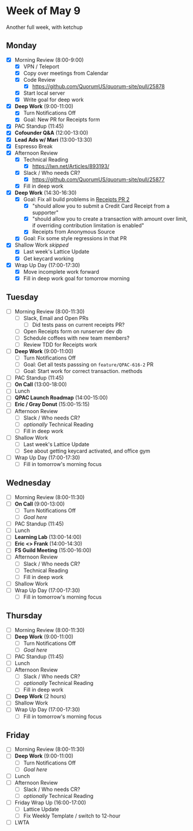 # Week of May 9
Another full week, with ketchup

## Monday
- [x] Morning Review (8:00-9:00)
	- [x] VPN / Teleport
	- [x] Copy over meetings from Calendar
	- [x] Code Review
		- [x] https://github.com/QuorumUS/quorum-site/pull/25878
	- [x] Start local server
	- [x] Write goal for deep work
- [x] **Deep Work** (9:00-11:00)
	- [x] Turn Notifications Off
	- [x] Goal: New PR for Receipts form
- [x] PAC Standup (11:45)
- [x] **Cofounder Q&A** (12:00-13:00)
- [x] **Lead Ads w/ Mari** (13:00-13:30)
- [x] Espresso Break
- [x] Afternoon Review
	- [x] Technical Reading
		- [x] https://lwn.net/Articles/893193/
	- [x] Slack / Who needs CR?
		- [x] https://github.com/QuorumUS/quorum-site/pull/25877
	- [x] Fill in deep work
- [x] **Deep Work** (14:30-16:30)
	- [x] Goal: Fix all build problems in [Receipts PR 2](https://github.com/QuorumUS/quorum-site/pull/25884)
		- [x] "should allow you to submit a Credit Card Receipt from a supporter"
		- [x] "should allow you to create a transaction with amount over limit, if overriding contribution limitation is enabled"
		- [x] Receipts from Anonymous Source
	- [x] Goal: Fix some style regressions in that PR
- [x] Shallow Work *skipped*
	- [x] Last week's Lattice Update
	- [x] Get keycard working
- [x] Wrap Up Day (17:00-17:30)
	- [x] Move incomplete work forward
	- [x] Fill in deep work goal for tomorrow morning

## Tuesday
- [ ] Morning Review (8:00-11:30)
	- [ ] Slack, Email and Open PRs
		- [ ] Did tests pass on current receipts PR?
	- [ ] Open Receipts form on runserver dev db
	- [ ] Schedule coffees with new team members?
	- [ ] Review TDD for Receipts work
- [ ] **Deep Work** (9:00-11:00)
	- [ ] Turn Notifications Off
	- [ ] Goal: Get all tests passsing on `feature/QPAC-616-2` PR
	- [ ] Goal: Start work for correct transaction. methods
 - [ ] PAC Standup (11:45)
 - [ ] **On Call** (13:00-18:00)
 - [ ] Lunch
 - [ ] **QPAC Launch Roadmap** (14:00-15:00)
 - [ ] **Eric / Gray Donut** (15:00-15:15)
 - [ ] Afternoon Review
	 - [ ] Slack / Who needs CR?
	 - [ ] *optionally* Technical Reading
	 - [ ] Fill in deep work
 - [ ] Shallow Work
	 - [ ] Last week's Lattice Update
	 - [ ]  See about getting keycard activated, and office gym
 - [ ] Wrap Up Day (17:00-17:30)
	 - [ ] Fill in tomorrow's morning focus

## Wednesday
 - [ ] Morning Review (8:00-11:30)
 - [ ] **On Call** (9:00-13:00)
	 - [ ] Turn Notifications Off
	 - [ ] *Goal here*
 - [ ] PAC Standup (11:45)
 - [ ] Lunch
 - [ ] **Learning Lab** (13:00-14:00)
 - [ ] **Eric <> Frank** (14:00-14:30)
 - [ ] **FS Guild Meeting** (15:00-16:00)
 - [ ] Afternoon Review
	 - [ ] Slack / Who needs CR?
	 - [ ] Technical Reading
	 - [ ] Fill in deep work
 - [ ] Shallow Work
 - [ ] Wrap Up Day (17:00-17:30)
	 - [ ] Fill in tomorrow's morning focus

## Thursday
 - [ ] Morning Review (8:00-11:30)
 - [ ] **Deep Work** (9:00-11:00)
	 - [ ] Turn Notifications Off
	 - [ ] *Goal here*
 - [ ] PAC Standup (11:45)
 - [ ] Lunch
 - [ ] Afternoon Review
	 - [ ] Slack / Who needs CR?
	 - [ ] *optionally* Technical Reading
	 - [ ] Fill in deep work
 - [ ] **Deep Work** (2 hours)
 - [ ] Shallow Work
 - [ ] Wrap Up Day (17:00-17:30)
	 - [ ] Fill in tomorrow's morning focus

## Friday
 - [ ] Morning Review (8:00-11:30)
 - [ ] **Deep Work** (9:00-11:00)
	 - [ ] Turn Notifications Off
	 - [ ] *Goal here*
 - [ ] Lunch
 - [ ] Afternoon Review
	 - [ ] Slack / Who needs CR?
	 - [ ] *optionally* Technical Reading
 - [ ] Friday Wrap Up (16:00-17:00)
	 - [ ] Lattice Update
	 - [ ] Fix Weekly Template / switch to 12-hour
 - [ ] LWTA
